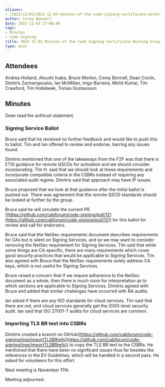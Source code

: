 ```yaml
---
aliases:
- /2022/11/03/2022-11-03-minutes-of-the-code-signing-certificate-working-group/
author: Corey Bonnell
date: 2022-11-03 17:00:00
tags:
- Minutes
- Code Signing
title: 2022-11-03 Minutes of the Code Signing Certificate Working Group
type: post
---
```


## Attendees

Andrea Holland, Atsushi Inaba, Bruce Morton, Corey Bonnell, Dean Coclin, Dimitris Zacharopoulos, Ian McMillan, Inigo Barreira, Mohit Kumar, Tim Crawford, Tim Hollebeek, Tomas Gustavsson

## Minutes

Dean read the antitrust statement.

### Signing Service Ballot

Bruce said that he received no further feedback and would like to push this to ballot. Tim and Ian offered to review and endorse, barring any issues found.

Dimitris mentioned that one of the takeaways from the F2F was that there is ETSI guidance for remote QSCDs for activation and we should consider incorporating. Tim H. said that we should look at these requirements and incorporate compatible criteria in the CSBRs instead of requiring any associated audit regime. Dimitris said that approach may have IP issues.

Bruce proposed that we look at that guidance after the initial ballot is pushed out. There was agreement that the remote QSCD standards should be looked at further by the group.

Bruce said he will circulate the current PR ([https://github.com/cabforum/code-signing/pull/12](https://github.com/cabforum/code-signing/pull/12)) for this ballot for review and call for endorsers.

Bruce said that the NetSec requirements document describes requirements for CAs but is silent on Signing Services, and so we may want to consider removing the NetSec requirement for Signing Services. Tim said that while some things are CA-specific, there are many requirements which cover good security practices that would be applicable to Signing Services. Tim also agreed with Bruce that the NetSec requirements solely address CA keys, which is not useful for Signing Services.

Bruce raised a concern that if we require adherence to the NetSec document as a whole, then there is much room for interpretation as to which sections are applicable to Signing Services. Dimitris agreed with Bruce and added that similar challenges have occurred with RA audits.

Ian asked if there are any ISO standards for cloud services. Tim said that there are not, and cloud services generally get the 2000-level security audit. Ian said that ISO 27001-7 audits for cloud services are common.

### Importing TLS BR text into CSBRs

Dimitris created a branch on GitHub([https://github.com/cabforum/code-signing/tree/importTLSBRrefs](https://github.com/cabforum/code-signing/tree/importTLSBRrefs)) to copy the TLS BR text to the CSBRs. He mentioned that there have been no significant issues thus far besides the references to the EV Guidelines, which will be handled in a second pass. He asked for volunteers for this effort.

Next meeting is November 17th.

Meeting adjourned.